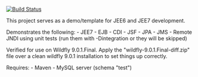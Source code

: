 [![Build Status](https://travis-ci.org/kvanrobbroeck/jee7-starter.svg?branch=master)](https://travis-ci.org/kvanrobbroeck/jee7-starter)

This project serves as a demo/template for JEE6 and JEE7 development.

Demonstrates the following:
    - JEE7
    - EJB
    - CDI
    - JSF
    - JPA
    - JMS
    - Remote JNDI using unit tests (run them with -Dintegration or they will be skipped)

Verified for use on Wildfly 9.0.1.Final. Apply the "wildfly-9.0.1.Final-diff.zip" file over a clean wildfly 9.0.1 installation to set things up correctly.

Requires:
    - Maven
    - MySQL server (schema "test")